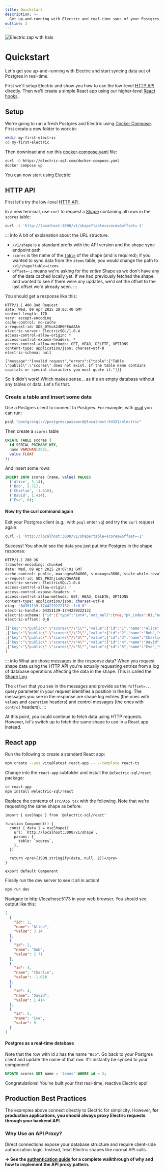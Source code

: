 ```yaml
---
title: Quickstart
description: >-
  Get up-and-running with Electric and real-time sync of your Postgres data.
outline: 2
---
```


<p class="intro-zap-container">
  <img src="/img/home/zap-with-halo.svg"
      alt="Electric zap with halo"
      class="intro-zap"
  />
</p>

# Quickstart

Let's get you up-and-running with Electric and start syncing data out of Postgres in real-time.

First we'll setup Electric and show you how to use the low-level [HTTP API](/docs/api/http) directly. Then we'll create a simple React app using our higher-level [React hooks](/docs/integrations/react#useshape).

## Setup

We're going to run a fresh Postgres and Electric using [Docker Compose](https://docs.docker.com/compose). First create a new folder to work in:

```sh
mkdir my-first-electric
cd my-first-electric
```

Then download and run this [docker-compose.yaml](https://github.com/electric-sql/electric/blob/main/website/public/docker-compose.yaml) file:

```sh
curl -O https://electric-sql.com/docker-compose.yaml
docker compose up
```

You can now start using Electric!

## HTTP API

First let's try the low-level [HTTP API](/docs/api/http).

In a new terminal, use `curl` to request a [Shape](/docs/guides/shapes) containing all rows in the `scores` table:

```sh
curl -i 'http://localhost:3000/v1/shape?table=scores&offset=-1'
```

::: info A bit of explanation about the URL structure.

- `/v1/shape` is a standard prefix with the API version and the shape sync endpoint path
- `scores` is the name of the [`table`](/docs/guides/shapes#table) of the shape (and is required); if you wanted to sync data from the `items` table, you would change the path to `/v1/shape?table=items`
- `offset=-1` means we're asking for the _entire_ Shape as we don't have any of the data cached locally yet. If we had previously fetched the shape and wanted to see if there were any updates, we'd set the offset to the last offset we'd already seen.
  :::

You should get a response like this:

```http
HTTP/1.1 400 Bad Request
date: Wed, 09 Apr 2025 20:03:40 GMT
content-length: 170
vary: accept-encoding
cache-control: no-cache
x-request-id: GDS_DYUuk2dR6FEAAAAh
electric-server: ElectricSQL/1.0.4
access-control-allow-origin: *
access-control-expose-headers: *
access-control-allow-methods: GET, HEAD, DELETE, OPTIONS
content-type: application/json; charset=utf-8
electric-schema: null

{"message":"Invalid request","errors":{"table":["Table \"public\".\"scores\" does not exist. If the table name contains capitals or special characters you must quote it."]}}
```

So it didn't work! Which makes sense... as it's an empty database without any tables or data. Let's fix that.

### Create a table and insert some data

Use a Postgres client to connect to Postgres. For example, with [psql](https://www.postgresql.org/docs/current/app-psql.html) you can run:

```sh
psql "postgresql://postgres:password@localhost:54321/electric"
```

Then create a `scores` table

```sql
CREATE TABLE scores (
  id SERIAL PRIMARY KEY,
  name VARCHAR(255),
  value FLOAT
);
```

And insert some rows:

```sql
INSERT INTO scores (name, value) VALUES
  ('Alice', 3.14),
  ('Bob', 2.71),
  ('Charlie', -1.618),
  ('David', 1.414),
  ('Eve', 0);
```

#### Now try the curl command again

Exit your Postgres client (e.g.: with `psql` enter `\q`) and try the `curl` request again:

```sh
curl -i 'http://localhost:3000/v1/shape?table=scores&offset=-1'
```

Success! You should see the data you just put into Postgres in the shape response:

```bash
HTTP/1.1 200 OK
transfer-encoding: chunked
date: Wed, 09 Apr 2025 20:07:01 GMT
cache-control: public, max-age=604800, s-maxage=3600, stale-while-revalidate=2629746
x-request-id: GDS_PHZhjLuApVQAAAEB
electric-server: ElectricSQL/1.0.4
access-control-allow-origin: *
access-control-expose-headers: *
access-control-allow-methods: GET, HEAD, DELETE, OPTIONS
content-type: application/json; charset=utf-8
etag: "64351139-1744229222132:-1:0_0"
electric-handle: 64351139-1744229222132
electric-schema: {"id":{"type":"int4","not_null":true,"pk_index":0},"name":{"type":"varchar","max_length":255},"value":{"type":"float8"}}
electric-offset: 0_0

[{"key":"\"public\".\"scores\"/\"1\"","value":{"id":"1","name":"Alice","value":"3.14"},"headers":{"operation":"insert","relation":["public","scores"]}}
,{"key":"\"public\".\"scores\"/\"2\"","value":{"id":"2","name":"Bob","value":"2.71"},"headers":{"operation":"insert","relation":["public","scores"]}}
,{"key":"\"public\".\"scores\"/\"3\"","value":{"id":"3","name":"Charlie","value":"-1.618"},"headers":{"operation":"insert","relation":["public","scores"]}}
,{"key":"\"public\".\"scores\"/\"4\"","value":{"id":"4","name":"David","value":"1.414"},"headers":{"operation":"insert","relation":["public","scores"]}}
,{"key":"\"public\".\"scores\"/\"5\"","value":{"id":"5","name":"Eve","value":"0"},"headers":{"operation":"insert","relation":["public","scores"]}}
]
```

::: info What are those messages in the response data?
When you request shape data using the HTTP API you're actually requesting entries from a log of database operations affecting the data in the shape. This is called the [Shape Log](/docs/api/http#shape-log).

The `offset` that you see in the messages and provide as the `?offset=...` query parameter in your request identifies a position in the log. The messages you see in the response are shape log entries (the ones with `value`s and `operation` headers) and control messages (the ones with `control` headers).
:::

At this point, you could continue to fetch data using HTTP requests. However, let's switch up to fetch the same shape to use in a React app instead.

## React app

Run the following to create a standard React app:

```sh
npm create --yes vite@latest react-app -- --template react-ts
```

Change into the `react-app` subfolder and install the `@electric-sql/react` package:

```sh
cd react-app
npm install @electric-sql/react
```

Replace the contents of `src/App.tsx` with the following. Note that we're requesting the same shape as before:

```tsx
import { useShape } from '@electric-sql/react'

function Component() {
  const { data } = useShape({
    url: `http://localhost:3000/v1/shape`,
    params: {
      table: `scores`,
    },
  })

  return <pre>{JSON.stringify(data, null, 2)}</pre>
}

export default Component
```

Finally run the dev server to see it all in action!

```sh
npm run dev
```

Navigate to http://localhost:5173 in your web browser. You should see output like this:

```json
[
  {
    "id": 1,
    "name": "Alice",
    "value": 3.14
  },
  {
    "id": 2,
    "name": "Bob",
    "value": 2.71
  },
  {
    "id": 3,
    "name": "Charlie",
    "value": -1.618
  },
  {
    "id": 4,
    "name": "David",
    "value": 1.414
  },
  {
    "id": 5,
    "name": "Eve",
    "value": 0
  }
]
```

#### Postgres as a real-time database

Note that the row with id `2` has the name `"Bob"`. Go back to your Postgres client and update the name of that row. It'll instantly be synced to your component!

```sql
UPDATE scores SET name = 'James' WHERE id = 2;
```

Congratulations! You've built your first real-time, reactive Electric app!

## Production Best Practices

The examples above connect directly to Electric for simplicity. However, **for production applications, you should always proxy Electric requests through your backend API**.

### Why Use an API Proxy?

Direct connections expose your database structure and require client-side authorization logic. Instead, treat Electric shapes like normal API calls.

**→ See the [authentication guide](/docs/guides/auth) for a complete walkthrough of why and how to implement the API proxy pattern.**
